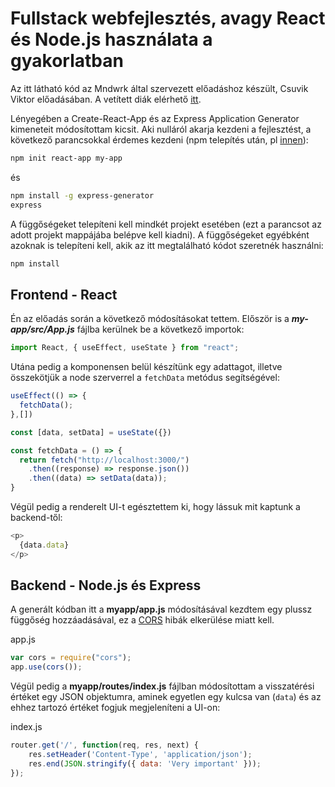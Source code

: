 # Fullstack webfejlesztés, avagy React és Node.js használata a gyakorlatban

Az itt látható kód az Mndwrk által szervezett előadáshoz készült, Csuvik Viktor előadásában. A vetített diák elérhető [itt](https://github.com/csuvikv/mndwk-2023-02-28/blob/main/Fullstack%20webfejleszt%C3%A9s%2C%20avagy%20React%20%C3%A9s%20Node.pdf).

Lényegében a Create-React-App és az Express Application Generator kimeneteit módosítottam kicsit. Aki nulláról akarja kezdeni a fejlesztést, a következő parancsokkal érdemes kezdeni (npm telepítés után, pl [innen](https://nodejs.org/en/)):

```bash
npm init react-app my-app
```

és

```bash
npm install -g express-generator
express
```

A függőségeket telepíteni kell mindkét projekt esetében (ezt a parancsot az adott projekt mappájába belépve kell kiadni). A függőségeket egyébként azoknak is telepíteni kell, akik az itt megtalálható kódot szeretnék használni:

```bash
npm install
```

## Frontend - React

Én az előadás során a következő módosításokat tettem. Először is a ***my-app/src/App.js*** fájlba kerülnek be a következő importok:

```javascript
import React, { useEffect, useState } from "react";
```

Utána pedig a komponensen belül készítünk egy adattagot, illetve összekötjük a node szerverrel a `fetchData` metódus segítségével:

```javascript
useEffect(() => {
  fetchData();
},[])

const [data, setData] = useState({})

const fetchData = () => {
  return fetch("http://localhost:3000/")
    .then((response) => response.json())
    .then((data) => setData(data));
}
```

Végül pedig a renderelt UI-t egésztettem ki, hogy lássuk mit kaptunk a backend-től:

```javascript
<p>
  {data.data}
</p>
```

## Backend - Node.js és Express

A generált kódban itt a **myapp/app.js** módosításával kezdtem egy plussz függőség hozzáadásával, ez a [CORS](https://en.wikipedia.org/wiki/Cross-origin_resource_sharing) hibák elkerülése miatt kell.

app.js
```javascript
var cors = require("cors");
app.use(cors());
```

Végül pedig a **myapp/routes/index.js** fájlban módosítottam a visszatérési értéket egy JSON objektumra, aminek egyetlen egy kulcsa van (`data`) és az ehhez tartozó értéket fogjuk megjeleníteni a UI-on:

index.js
```javascript
router.get('/', function(req, res, next) {
    res.setHeader('Content-Type', 'application/json');
    res.end(JSON.stringify({ data: 'Very important' }));
});
```
